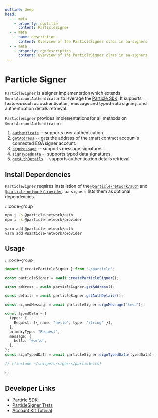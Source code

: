 ```yaml
---
outline: deep
head:
  - - meta
    - property: og:title
      content: ParticleSigner
  - - meta
    - name: description
      content: Overview of the ParticleSigner class in aa-signers
  - - meta
    - property: og:description
      content: Overview of the ParticleSigner class in aa-signers
---
```


# Particle Signer

`ParticleSigner` is a signer implementation which extends `SmartAccountAuthenticator` to leverage the [Particle SDK](https://www.npmjs.com/package/@particle-network/auth). It supports features such as authentication, message and typed data signing, and authentication details retrieval.

`ParticleSigner` provides implementations for all methods on `SmartAccountAuthenticator`:

1.  [`authenticate`](/packages/aa-signers/particle/authenticate) -- supports user authentication.
2.  [`getAddress`](/packages/aa-signers/particle/getAddress) -- gets the address of the smart contract account's connected EOA signer account.
3.  [`signMessage`](/packages/aa-signers/particle/signMessage) -- supports message signatures.
4.  [`signTypedData`](/packages/aa-signers/particle/signTypedData) -- supports typed data signatures.
5.  [`getAuthDetails`](/packages/aa-signers/particle/getAuthDetails) -- supports authentication details retrieval.

## Install Dependencies

`ParticleSigner` requires installation of the [`@particle-network/auth`](https://developers.particle.network/docs/building-with-particle-auth) and [`@particle-network/provider`](https://developers.particle.network/reference/auth-web). `aa-signers` lists them as optional dependencies.

:::code-group

```bash [npm]
npm i -s @particle-network/auth
npm i -s @particle-network/provider
```

```bash [yarn]
yarn add @particle-network/auth
yarn add @particle-network/provider
```

## Usage

:::code-group

```ts [example.ts]
import { createParticleSigner } from "./particle";

const particleSigner = await createParticleSigner();

const address = await particleSigner.getAddress();

const details = await particleSigner.getAuthDetails();

const signedMessage = await particleSigner.signMessage("test");

const typedData = {
  types: {
    Request: [{ name: "hello", type: "string" }],
  },
  primaryType: "Request",
  message: {
    hello: "world",
  },
};
const signTypedData = await particleSigner.signTypedData(typedData);
```

```ts [particle.ts]
// [!include ~/snippets/signers/particle.ts]
```

:::

## Developer Links

- [Particle SDK](https://www.npmjs.com/package/@particle-network/auth)
- [ParticleSigner Tests](https://github.com/alchemyplatform/aa-sdk/blob/main/packages/signers/src/particle/__tests__/signer.test.ts)
- [Account Kit Tutorial](https://developers.particle.network/docs/aa-signers-with-particle-network)
